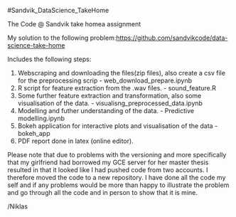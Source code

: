 #Sandvik_DataScience_TakeHome

The Code @ Sandvik take homea assignment

My solution to the following problem:https://github.com/sandvikcode/data-science-take-home

Includes the following steps:

1. Webscraping and downloading the files(zip files), also create a csv file for the preprocessing scrip - web_download_prepare.ipynb
2. R script for feature extraction from the .wav files. - sound_feature.R
3. Some further feature extraction and transformation, also some visualisation of the data. - visualisng_preprocessed_data.ipynb
4. Modelling and futher understanding of the data. - Predictive modelling.ipynb
5. Bokeh application for interactive plots and visualisation of the data - bokeh_app 
6. PDF report done in latex (online editor).


Please note that due to problems with the versioning and more specifically that my girlfriend had borrowed my GCE server for her master thesis resulted in that it looked like I had pushed code from two accounts. I therefore moved the code to a new repository. I have done all the code my self and if any problems would be more than happy to illustrate the problem and go through all the code and in person to show that it is mine.  

/Niklas
